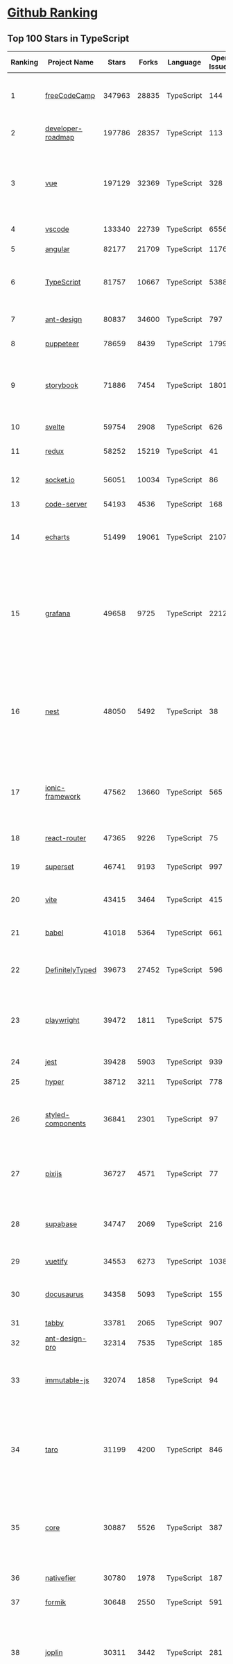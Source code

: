 [Github Ranking](../README.md)
==========

## Top 100 Stars in TypeScript

| Ranking | Project Name | Stars | Forks | Language | Open Issues | Description | Last Commit |
| ------- | ------------ | ----- | ----- | -------- | ----------- | ----------- | ----------- |
| 1 | [freeCodeCamp](https://github.com/freeCodeCamp/freeCodeCamp) | 347963 | 28835 | TypeScript | 144 | freeCodeCamp.org's open-source codebase and curriculum. Learn to code for free. | 2022-06-26T03:02:57Z |
| 2 | [developer-roadmap](https://github.com/kamranahmedse/developer-roadmap) | 197786 | 28357 | TypeScript | 113 | Roadmap to becoming a developer in 2022 | 2022-06-24T13:45:20Z |
| 3 | [vue](https://github.com/vuejs/vue) | 197129 | 32369 | TypeScript | 328 | 🖖 Vue.js is a progressive, incrementally-adoptable JavaScript framework for building UI on the web. | 2022-06-25T04:44:37Z |
| 4 | [vscode](https://github.com/microsoft/vscode) | 133340 | 22739 | TypeScript | 6556 | Visual Studio Code | 2022-06-26T01:38:15Z |
| 5 | [angular](https://github.com/angular/angular) | 82177 | 21709 | TypeScript | 1176 | The modern web developer’s platform | 2022-06-25T15:02:04Z |
| 6 | [TypeScript](https://github.com/microsoft/TypeScript) | 81757 | 10667 | TypeScript | 5388 | TypeScript is a superset of JavaScript that compiles to clean JavaScript output. | 2022-06-24T22:54:21Z |
| 7 | [ant-design](https://github.com/ant-design/ant-design) | 80837 | 34600 | TypeScript | 797 | An enterprise-class UI design language and React UI library | 2022-06-26T02:24:59Z |
| 8 | [puppeteer](https://github.com/puppeteer/puppeteer) | 78659 | 8439 | TypeScript | 1799 | Headless Chrome Node.js API | 2022-06-25T22:16:03Z |
| 9 | [storybook](https://github.com/storybookjs/storybook) | 71886 | 7454 | TypeScript | 1801 | 📓 The UI component explorer. Develop, document, & test React, Vue, Angular, Web Components, Ember, Svelte & more! | 2022-06-25T00:21:48Z |
| 10 | [svelte](https://github.com/sveltejs/svelte) | 59754 | 2908 | TypeScript | 626 | Cybernetically enhanced web apps | 2022-06-25T17:56:06Z |
| 11 | [redux](https://github.com/reduxjs/redux) | 58252 | 15219 | TypeScript | 41 | Predictable state container for JavaScript apps | 2022-06-25T01:30:27Z |
| 12 | [socket.io](https://github.com/socketio/socket.io) | 56051 | 10034 | TypeScript | 86 | Realtime application framework (Node.JS server) | 2022-06-25T22:03:59Z |
| 13 | [code-server](https://github.com/coder/code-server) | 54193 | 4536 | TypeScript | 168 | VS Code in the browser | 2022-06-26T01:41:13Z |
| 14 | [echarts](https://github.com/apache/echarts) | 51499 | 19061 | TypeScript | 2107 | Apache ECharts is a powerful, interactive charting and data visualization library for browser | 2022-06-25T04:16:24Z |
| 15 | [grafana](https://github.com/grafana/grafana) | 49658 | 9725 | TypeScript | 2212 | The open and composable observability and data visualization platform. Visualize metrics, logs, and traces from multiple sources like Prometheus, Loki, Elasticsearch, InfluxDB, Postgres and many more.  | 2022-06-26T00:32:49Z |
| 16 | [nest](https://github.com/nestjs/nest) | 48050 | 5492 | TypeScript | 38 | A progressive Node.js framework for building efficient, scalable, and enterprise-grade server-side applications on top of TypeScript & JavaScript (ES6, ES7, ES8) 🚀 | 2022-06-25T02:47:37Z |
| 17 | [ionic-framework](https://github.com/ionic-team/ionic-framework) | 47562 | 13660 | TypeScript | 565 | A powerful cross-platform UI toolkit for building native-quality iOS, Android, and Progressive Web Apps with HTML, CSS, and JavaScript. | 2022-06-24T19:45:31Z |
| 18 | [react-router](https://github.com/remix-run/react-router) | 47365 | 9226 | TypeScript | 75 | Declarative routing for React | 2022-06-25T14:00:15Z |
| 19 | [superset](https://github.com/apache/superset) | 46741 | 9193 | TypeScript | 997 | Apache Superset is a Data Visualization and Data Exploration Platform | 2022-06-25T23:37:05Z |
| 20 | [vite](https://github.com/vitejs/vite) | 43415 | 3464 | TypeScript | 415 | Next generation frontend tooling. It's fast! | 2022-06-26T02:11:32Z |
| 21 | [babel](https://github.com/babel/babel) | 41018 | 5364 | TypeScript | 661 | 🐠 Babel is a compiler for writing next generation JavaScript. | 2022-06-26T01:23:36Z |
| 22 | [DefinitelyTyped](https://github.com/DefinitelyTyped/DefinitelyTyped) | 39673 | 27452 | TypeScript | 596 | The repository for high quality TypeScript type definitions. | 2022-06-26T01:00:08Z |
| 23 | [playwright](https://github.com/microsoft/playwright) | 39472 | 1811 | TypeScript | 575 | Playwright is a framework for Web Testing and Automation. It allows testing Chromium, Firefox and WebKit with a single API.  | 2022-06-25T16:11:47Z |
| 24 | [jest](https://github.com/facebook/jest) | 39428 | 5903 | TypeScript | 939 | Delightful JavaScript Testing. | 2022-06-23T13:56:33Z |
| 25 | [hyper](https://github.com/vercel/hyper) | 38712 | 3211 | TypeScript | 778 | A terminal built on web technologies | 2022-06-20T11:18:56Z |
| 26 | [styled-components](https://github.com/styled-components/styled-components) | 36841 | 2301 | TypeScript | 97 | Visual primitives for the component age. Use the best bits of ES6 and CSS to style your apps without stress 💅 | 2022-06-14T14:47:00Z |
| 27 | [pixijs](https://github.com/pixijs/pixijs) | 36727 | 4571 | TypeScript | 77 | The HTML5 Creation Engine: Create beautiful digital content with the fastest, most flexible 2D WebGL renderer. | 2022-06-25T14:21:21Z |
| 28 | [supabase](https://github.com/supabase/supabase) | 34747 | 2069 | TypeScript | 216 | The open source Firebase alternative. Follow to stay updated about our public Beta. | 2022-06-26T00:17:59Z |
| 29 | [vuetify](https://github.com/vuetifyjs/vuetify) | 34553 | 6273 | TypeScript | 1038 | 🐉 Material Component Framework for Vue | 2022-06-25T19:58:59Z |
| 30 | [docusaurus](https://github.com/facebook/docusaurus) | 34358 | 5093 | TypeScript | 155 | Easy to maintain open source documentation websites. | 2022-06-25T20:07:10Z |
| 31 | [tabby](https://github.com/Eugeny/tabby) | 33781 | 2065 | TypeScript | 907 | A terminal for a more modern age | 2022-06-25T10:13:19Z |
| 32 | [ant-design-pro](https://github.com/ant-design/ant-design-pro) | 32314 | 7535 | TypeScript | 185 | 👨🏻‍💻👩🏻‍💻 Use Ant Design like a Pro! | 2022-06-25T14:59:47Z |
| 33 | [immutable-js](https://github.com/immutable-js/immutable-js) | 32074 | 1858 | TypeScript | 94 | Immutable persistent data collections for Javascript which increase efficiency and simplicity. | 2022-06-24T11:57:32Z |
| 34 | [taro](https://github.com/NervJS/taro) | 31199 | 4200 | TypeScript | 846 | 开放式跨端跨框架解决方案，支持使用 React/Vue/Nerv 等框架来开发微信/京东/百度/支付宝/字节跳动/ QQ 小程序/H5/React Native 等应用。  https://taro.zone/ | 2022-06-26T00:54:07Z |
| 35 | [core](https://github.com/vuejs/core) | 30887 | 5526 | TypeScript | 387 | 🖖 Vue.js is a progressive, incrementally-adoptable JavaScript framework for building UI on the web. | 2022-06-26T03:03:41Z |
| 36 | [nativefier](https://github.com/nativefier/nativefier) | 30780 | 1978 | TypeScript | 187 | Make any web page a desktop application | 2022-06-03T19:36:22Z |
| 37 | [formik](https://github.com/jaredpalmer/formik) | 30648 | 2550 | TypeScript | 591 | Build forms in React, without the tears 😭  | 2022-06-17T14:28:36Z |
| 38 | [joplin](https://github.com/laurent22/joplin) | 30311 | 3442 | TypeScript | 281 | Joplin - an open source note taking and to-do application with synchronisation capabilities for Windows, macOS, Linux, Android and iOS. | 2022-06-25T16:52:33Z |
| 39 | [excalidraw](https://github.com/excalidraw/excalidraw) | 30295 | 2455 | TypeScript | 563 | Virtual whiteboard for sketching hand-drawn like diagrams | 2022-06-26T02:52:00Z |
| 40 | [react-use](https://github.com/streamich/react-use) | 30166 | 2393 | TypeScript | 270 | React Hooks — 👍 | 2022-06-23T11:25:42Z |
| 41 | [date-fns](https://github.com/date-fns/date-fns) | 29043 | 1465 | TypeScript | 332 | ⏳ Modern JavaScript date utility library ⌛️ | 2022-06-24T15:09:23Z |
| 42 | [react-hook-form](https://github.com/react-hook-form/react-hook-form) | 28960 | 1400 | TypeScript | 0 | 📋 React Hooks for form state management and validation (Web + React Native) | 2022-06-25T23:07:15Z |
| 43 | [typeorm](https://github.com/typeorm/typeorm) | 28605 | 5234 | TypeScript | 1572 | ORM for TypeScript and JavaScript (ES7, ES6, ES5). Supports MySQL, PostgreSQL, MariaDB, SQLite, MS SQL Server, Oracle, SAP Hana, WebSQL databases. Works in NodeJS, Browser, Ionic, Cordova and Electron platforms. | 2022-06-25T18:53:45Z |
| 44 | [nocodb](https://github.com/nocodb/nocodb) | 28514 | 1733 | TypeScript | 311 | 🔥 🔥 🔥 Open Source Airtable Alternative - turns any MySQL, Postgres, SQLite into a Spreadsheet with REST APIs. | 2022-06-25T18:41:23Z |
| 45 | [query](https://github.com/TanStack/query) | 28045 | 1617 | TypeScript | 25 | 🤖 Powerful asynchronous state management, server-state utilities and data fetching for TS/JS, React, Solid, Svelte and Vue. | 2022-06-25T17:15:14Z |
| 46 | [chakra-ui](https://github.com/chakra-ui/chakra-ui) | 27287 | 2379 | TypeScript | 62 | ⚡️ Simple, Modular & Accessible UI Components for your React Applications | 2022-06-24T22:50:21Z |
| 47 | [rxjs](https://github.com/ReactiveX/rxjs) | 27208 | 2812 | TypeScript | 195 | A reactive programming library for JavaScript | 2022-06-21T22:25:19Z |
| 48 | [postcss](https://github.com/postcss/postcss) | 26383 | 1502 | TypeScript | 12 | Transforming styles with JS plugins | 2022-06-15T07:26:19Z |
| 49 | [html2canvas](https://github.com/niklasvh/html2canvas) | 26197 | 4405 | TypeScript | 743 | Screenshots with JavaScript | 2022-06-17T00:02:19Z |
| 50 | [angular-cli](https://github.com/angular/angular-cli) | 25459 | 12129 | TypeScript | 228 | CLI tool for Angular | 2022-06-25T20:30:15Z |
| 51 | [mobx](https://github.com/mobxjs/mobx) | 25378 | 1692 | TypeScript | 10 | Simple, scalable state management. | 2022-06-25T13:40:37Z |
| 52 | [cheerio](https://github.com/cheeriojs/cheerio) | 25172 | 1555 | TypeScript | 12 | Fast, flexible, and lean implementation of core jQuery designed specifically for the server. | 2022-06-25T17:48:57Z |
| 53 | [react-select](https://github.com/JedWatson/react-select) | 24759 | 3918 | TypeScript | 185 | The Select Component for React.js | 2022-06-21T03:35:11Z |
| 54 | [slate](https://github.com/ianstormtaylor/slate) | 24661 | 2798 | TypeScript | 488 | A completely customizable framework for building rich text editors. (Currently in beta.) | 2022-06-25T11:51:50Z |
| 55 | [ngx-admin](https://github.com/akveo/ngx-admin) | 23715 | 7592 | TypeScript | 385 | Customizable admin dashboard template based on Angular 10+ | 2022-05-26T09:32:38Z |
| 56 | [prisma](https://github.com/prisma/prisma) | 23687 | 835 | TypeScript | 2034 | Next-generation ORM for Node.js & TypeScript \| PostgreSQL, MySQL, MariaDB, SQL Server, SQLite, MongoDB and CockroachDB | 2022-06-25T12:05:00Z |
| 57 | [react-spring](https://github.com/pmndrs/react-spring) | 23422 | 1023 | TypeScript | 56 | ✌️ A spring physics based React animation library | 2022-06-24T18:55:59Z |
| 58 | [etcher](https://github.com/balena-io/etcher) | 23189 | 1674 | TypeScript | 372 | Flash OS images to SD cards & USB drives, safely and easily. | 2022-06-18T18:38:02Z |
| 59 | [n8n](https://github.com/n8n-io/n8n) | 23084 | 2677 | TypeScript | 99 | Free and open fair-code licensed node based Workflow Automation Tool. Easily automate tasks across different services. | 2022-06-25T22:21:50Z |
| 60 | [swr](https://github.com/vercel/swr) | 22917 | 864 | TypeScript | 72 | React Hooks for Data Fetching | 2022-06-25T22:07:12Z |

